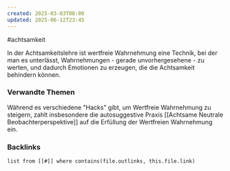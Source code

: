 ```yaml
---
created: 2025-03-03T08:00
updated: 2025-06-12T23:45
---
```

#achtsamkeit 

In der Achtsamkeitslehre ist wertfreie Wahrnehmung eine Technik, bei der man es unterlässt, Wahrnehmungen - gerade unvorhergesehene - zu werten, und dadurch Emotionen zu erzeugen, die die Achtsamkeit behindern können.

### Verwandte Themen
Während es verschiedene "Hacks" gibt, um Wertfreie Wahrnehmung zu steigern, zahlt insbesondere die autosuggestive Praxis [[Achtsame Neutrale Beobachterperspektive]] auf die Erfüllung der Wertfreien Wahrnehmung ein.

### Backlinks
```dataview 
list from [[#]] where contains(file.outlinks, this.file.link)
```


